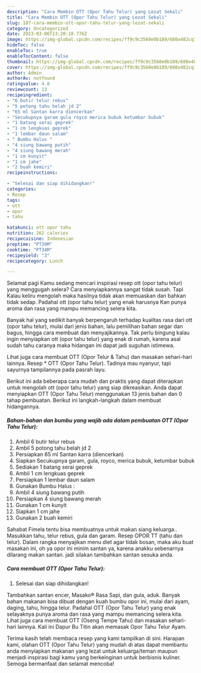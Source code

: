 ```yaml
---
description: "Cara Membin OTT (Opor Tahu Telur) yang Lezat Sekali"
title: "Cara Membin OTT (Opor Tahu Telur) yang Lezat Sekali"
slug: 187-cara-membin-ott-opor-tahu-telur-yang-lezat-sekali
category: Uncategorized
date: 2023-03-06T13:20:18.776Z
image: https://img-global.cpcdn.com/recipes/ff9c9c3560e0b189/680x482cq70/ott-opor-tahu-telur-foto-resep-utama.jpg
hideToc: false
enableToc: true
enableTocContent: false
thumbnail: https://img-global.cpcdn.com/recipes/ff9c9c3560e0b189/680x482cq70/ott-opor-tahu-telur-foto-resep-utama.jpg
cover: https://img-global.cpcdn.com/recipes/ff9c9c3560e0b189/680x482cq70/ott-opor-tahu-telur-foto-resep-utama.jpg
author: Admin
authorAv: notfound
ratingvalue: 4.8
reviewcount: 13
recipeingredient:
- "6 butir telur rebus"
- "5 potong tahu belah jd 2"
- "65 ml Santan karra diencerkan"
- "Secukupnya garam gula royco merica bubuk ketumbar bubuk"
- "1 batang serai geprek"
- "1 cm lengkuas geprek"
- "1 lembar daun salam"
- " Bumbu Halus "
- "4 siung bawang putih"
- "4 siung bawang merah"
- "1 cm kunyit"
- "1 cm jahe"
- "2 buah kemiri"
recipeinstructions:

- "Selesai dan siap dihidangkan!"
categories:
- Resep
tags:
- ott
- opor
- tahu

katakunci: ott opor tahu 
nutrition: 262 calories
recipecuisine: Indonesian
preptime: "PT39M"
cooktime: "PT34M"
recipeyield: "3"
recipecategory: Lunch

---
```



Selamat pagi Kamu sedang mencari inspirasi resep ott (opor tahu telur) yang menggugah selera? Cara menyiapkannya sangat tidak susah. Tapi Kalau keliru mengolah maka hasilnya tidak akan memuaskan dan bahkan tidak sedap. Padahal ott (opor tahu telur) yang enak harusnya Kan punya aroma dan rasa yang mampu memancing selera kita.


Banyak hal yang sedikit banyak berpengaruh terhadap kualitas rasa dari ott (opor tahu telur), mulai dari jenis bahan, lalu pemilihan bahan segar dan bagus, hingga cara membuat dan menyajikannya. Tak perlu bingung kalau ingin menyiapkan ott (opor tahu telur) yang enak di rumah, karena asal sudah tahu caranya maka hidangan ini dapat jadi suguhan istimewa.

Lihat juga cara membuat OTT (Opor Telur &amp; Tahu) dan masakan sehari-hari lainnya. Resep * OTT (Opor Tahu Telur). Tadinya mau nyanyur, tapi sayurnya tampilannya pada pasrah layu.


Berikut ini ada beberapa cara mudah dan praktis yang dapat diterapkan untuk mengolah ott (opor tahu telur) yang siap dikreasikan. Anda dapat menyiapkan OTT (Opor Tahu Telur) menggunakan 13 jenis bahan dan 0 tahap pembuatan. Berikut ini langkah-langkah dalam membuat hidangannya.

<!--inarticleads1-->

##### Bahan-bahan dan bumbu yang wajib ada dalam pembuatan OTT (Opor Tahu Telur):

1. Ambil 6 butir telur rebus
1. Ambil 5 potong tahu belah jd 2
1. Persiapkan 65 ml Santan karra (diencerkan)
1. Siapkan Secukupnya garam, gula, royco, merica bubuk, ketumbar bubuk
1. Sediakan 1 batang serai geprek
1. Ambil 1 cm lengkuas geprek
1. Persiapkan 1 lembar daun salam
1. Gunakan  Bumbu Halus :
1. Ambil 4 siung bawang putih
1. Persiapkan 4 siung bawang merah
1. Gunakan 1 cm kunyit
1. Siapkan 1 cm jahe
1. Gunakan 2 buah kemiri


Sahabat Fimela tentu bisa membuatnya untuk makan siang keluarga.. Masukkan tahu, telur rebus, gula dan garam. Resep OPOR TT (tahu dan telur). Dalam rangka menyajikan menu diet agar tidak bosan, maka aku buat masakan ini, oh ya opor ini minim santan ya, karena anakku sebenarnya dilarang makan santan. jadi silakan tambahkan santan sesuka anda. 

<!--inarticleads2-->

##### Cara membuat OTT (Opor Tahu Telur):


1. Selesai dan siap dihidangkan!

Tambahkan santan encer, Masako® Rasa Sapi, dan gula, aduk. Banyak bahan makanan bisa dibuat dengan kuah bumbu opor ini, mulai dari ayam, daging, tahu, hingga telur. Padahal OTT (Opor Tahu Telur) yang enak selayaknya punya aroma dan rasa yang mampu memancing selera kita. Lihat juga cara membuat OTT (Oseng Tempe Tahu) dan masakan sehari-hari lainnya. Kali ini Dapur Bu Titin akan memasak Opor Tahu Telur Ayam. 

Terima kasih telah membaca resep yang kami tampilkan di sini. Harapan kami, olahan OTT (Opor Tahu Telur) yang mudah di atas dapat membantu anda menyiapkan makanan yang lezat untuk keluarga/teman maupun menjadi inspirasi bagi kamu yang berkeinginan untuk berbisnis kuliner. Semoga bermanfaat dan selamat mencoba!
